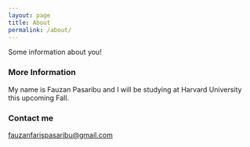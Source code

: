 ```yaml
---
layout: page
title: About
permalink: /about/
---
```


Some information about you!

### More Information

My name is Fauzan Pasaribu and I will be studying at Harvard University this upcoming Fall.

### Contact me

[fauzanfarispasaribu@gmail.com](mailto:fauzanfarispasaribu@gmail.com)